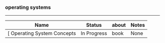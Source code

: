 
### operating systems
---

| Name                                | Status          | about             | Notes              |
|---------------------------------------|-----------------|--------------------|---------------------------|
| [ Operating System Concepts                     | In Progress   | book           | None                      |

